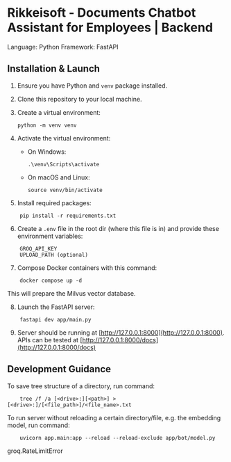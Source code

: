 # Rikkeisoft - Documents Chatbot Assistant for Employees | Backend

Language: Python
Framework: FastAPI

## Installation & Launch

1. Ensure you have Python and `venv` package installed.
2. Clone this repository to your local machine.
3. Create a virtual environment:

   ```
   python -m venv venv
   ```

4. Activate the virtual environment:

   - On Windows:

     ```
     .\venv\Scripts\activate
     ```

   - On macOS and Linux:

     ```
     source venv/bin/activate
     ```

5. Install required packages:

```
    pip install -r requirements.txt
```

6. Create a `.env` file in the root dir (where this file is in) and provide these environment variables:

```
    GROQ_API_KEY
    UPLOAD_PATH (optional)
```

7. Compose Docker containers with this command:

```
    docker compose up -d
```

This will prepare the Milvus vector database.

8. Launch the FastAPI server:

```
    fastapi dev app/main.py
```

9. Server should be running at [http://127.0.0.1:8000](http://127.0.0.1:8000). APIs can be tested at [http://127.0.0.1:8000/docs](http://127.0.0.1:8000/docs)

## Development Guidance

To save tree structure of a directory, run command:

```
    tree /f /a [<drive>:][<path>] > [<drive>:]/[<file_path>]/<file_name>.txt
```

To run server without reloading a certain directory/file, e.g. the embedding model, run command:

```
    uvicorn app.main:app --reload --reload-exclude app/bot/model.py
```

groq.RateLimitError
